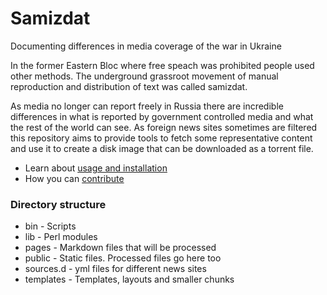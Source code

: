 # Samizdat
Documenting differences in media coverage of the war in Ukraine

In the former Eastern Bloc where free speach was prohibited people used other methods. The underground 
grassroot movement of manual reproduction and distribution of text was called samizdat.

As media no longer can report freely in Russia there are incredible differences in what is reported
by government controlled media and what the rest of the world can see. As foreign news sites sometimes 
are filtered this repository aims to provide tools to fetch some representative content and use it to 
create a disk image that can be downloaded as a torrent file.

* Learn about [usage and installation](./INSTALL.md)
* How you can [contribute](./pages/contributing/index.md)

### Directory structure
* bin - Scripts
* lib - Perl modules
* pages - Markdown files that will be processed
* public - Static files. Processed files go here too
* sources.d - yml files for different news sites
* templates - Templates, layouts and smaller chunks

